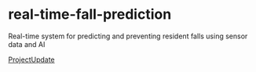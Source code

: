 # real-time-fall-prediction
Real-time system for predicting and preventing resident falls using sensor data and AI

[ProjectUpdate]([url](https://docs.google.com/document/d/1FxcNHMSfU63HuoRoS0GrPlL0ndzNWmxdpObpQB0qcfU/edit?usp=sharing))
